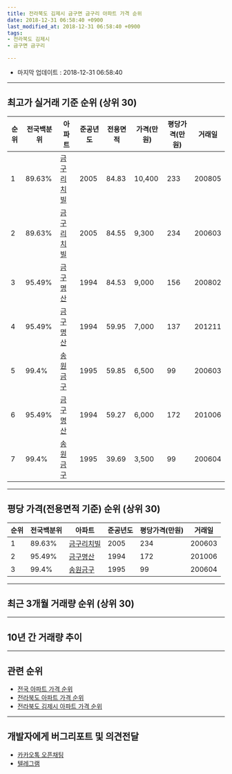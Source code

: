 ```yaml
---
title: 전라북도 김제시 금구면 금구리 아파트 가격 순위
date: 2018-12-31 06:58:40 +0900
last_modified_at: 2018-12-31 06:58:40 +0900
tags:
- 전라북도 김제시
- 금구면 금구리

---
```


* 마지막 업데이트 : 2018-12-31 06:58:40

---

## 최고가 실거래 기준 순위 (상위 30)


|순위|전국백분위|아파트|준공년도|전용면적|가격(만원)|평당가격(만원)|거래일|
|---|---|---|---|---|---|---|---|
|1|89.63%|[금구리치빌](https://search.naver.com/search.naver?query=%EC%A0%84%EB%9D%BC%EB%B6%81%EB%8F%84+%EA%B9%80%EC%A0%9C%EC%8B%9C+%EA%B8%88%EA%B5%AC%EB%A9%B4+%EA%B8%88%EA%B5%AC%EB%A6%AC+%EA%B8%88%EA%B5%AC%EB%A6%AC%EC%B9%98%EB%B9%8C)|2005|84.83|10,400|233|200805|
|2|89.63%|[금구리치빌](https://search.naver.com/search.naver?query=%EC%A0%84%EB%9D%BC%EB%B6%81%EB%8F%84+%EA%B9%80%EC%A0%9C%EC%8B%9C+%EA%B8%88%EA%B5%AC%EB%A9%B4+%EA%B8%88%EA%B5%AC%EB%A6%AC+%EA%B8%88%EA%B5%AC%EB%A6%AC%EC%B9%98%EB%B9%8C)|2005|84.55|9,300|234|200603|
|3|95.49%|[금구명산](https://search.naver.com/search.naver?query=%EC%A0%84%EB%9D%BC%EB%B6%81%EB%8F%84+%EA%B9%80%EC%A0%9C%EC%8B%9C+%EA%B8%88%EA%B5%AC%EB%A9%B4+%EA%B8%88%EA%B5%AC%EB%A6%AC+%EA%B8%88%EA%B5%AC%EB%AA%85%EC%82%B0)|1994|84.53|9,000|156|200802|
|4|95.49%|[금구명산](https://search.naver.com/search.naver?query=%EC%A0%84%EB%9D%BC%EB%B6%81%EB%8F%84+%EA%B9%80%EC%A0%9C%EC%8B%9C+%EA%B8%88%EA%B5%AC%EB%A9%B4+%EA%B8%88%EA%B5%AC%EB%A6%AC+%EA%B8%88%EA%B5%AC%EB%AA%85%EC%82%B0)|1994|59.95|7,000|137|201211|
|5|99.4%|[송원금구](https://search.naver.com/search.naver?query=%EC%A0%84%EB%9D%BC%EB%B6%81%EB%8F%84+%EA%B9%80%EC%A0%9C%EC%8B%9C+%EA%B8%88%EA%B5%AC%EB%A9%B4+%EA%B8%88%EA%B5%AC%EB%A6%AC+%EC%86%A1%EC%9B%90%EA%B8%88%EA%B5%AC)|1995|59.85|6,500|99|200603|
|6|95.49%|[금구명산](https://search.naver.com/search.naver?query=%EC%A0%84%EB%9D%BC%EB%B6%81%EB%8F%84+%EA%B9%80%EC%A0%9C%EC%8B%9C+%EA%B8%88%EA%B5%AC%EB%A9%B4+%EA%B8%88%EA%B5%AC%EB%A6%AC+%EA%B8%88%EA%B5%AC%EB%AA%85%EC%82%B0)|1994|59.27|6,000|172|201006|
|7|99.4%|[송원금구](https://search.naver.com/search.naver?query=%EC%A0%84%EB%9D%BC%EB%B6%81%EB%8F%84+%EA%B9%80%EC%A0%9C%EC%8B%9C+%EA%B8%88%EA%B5%AC%EB%A9%B4+%EA%B8%88%EA%B5%AC%EB%A6%AC+%EC%86%A1%EC%9B%90%EA%B8%88%EA%B5%AC)|1995|39.69|3,500|99|200604|


---

## 평당 가격(전용면적 기준) 순위 (상위 30)


|순위|전국백분위|아파트|준공년도|평당가격(만원)|거래일|
|---|---|---|---|---|---|
|1|89.63%|[금구리치빌](https://search.naver.com/search.naver?query=%EC%A0%84%EB%9D%BC%EB%B6%81%EB%8F%84+%EA%B9%80%EC%A0%9C%EC%8B%9C+%EA%B8%88%EA%B5%AC%EB%A9%B4+%EA%B8%88%EA%B5%AC%EB%A6%AC+%EA%B8%88%EA%B5%AC%EB%A6%AC%EC%B9%98%EB%B9%8C)|2005|234|200603|
|2|95.49%|[금구명산](https://search.naver.com/search.naver?query=%EC%A0%84%EB%9D%BC%EB%B6%81%EB%8F%84+%EA%B9%80%EC%A0%9C%EC%8B%9C+%EA%B8%88%EA%B5%AC%EB%A9%B4+%EA%B8%88%EA%B5%AC%EB%A6%AC+%EA%B8%88%EA%B5%AC%EB%AA%85%EC%82%B0)|1994|172|201006|
|3|99.4%|[송원금구](https://search.naver.com/search.naver?query=%EC%A0%84%EB%9D%BC%EB%B6%81%EB%8F%84+%EA%B9%80%EC%A0%9C%EC%8B%9C+%EA%B8%88%EA%B5%AC%EB%A9%B4+%EA%B8%88%EA%B5%AC%EB%A6%AC+%EC%86%A1%EC%9B%90%EA%B8%88%EA%B5%AC)|1995|99|200604|


---

## 최근 3개월 거래량 순위 (상위 30)


<div style="width:100%;">
    <canvas id="deal_count_ranking" height="250"></canvas>
</div>


<script>
new Chart(document.getElementById("deal_count_ranking"), {
    type: 'horizontalBar',
    data: {
        labels: ['송원금구'],
        datasets: [{
            label: '실거래 수',
            data: [2],
            borderColor: "rgba(255, 0, 128, 1)",
            backgroundColor: "rgba(255, 0, 128, 0.5)",
            fill: false,
        }]
    },
    options: {
        responsive: true,
        title: {
            display: true,
            text: '최근 3개월 거래량 순위'
        },
        tooltips: {
            mode: 'index',
            intersect: false,
            callbacks: {
                title: function(tooltipItems, data) {
                    return "실거래 수:";
                },
                label: function(tooltipItem, data) {
                    return data.labels[tooltipItem.index] + ": " + tooltipItem.xLabel;
                }
            }
        },
        hover: {
            mode: 'nearest',
            intersect: true
        },
        scales: {
            xAxes: [{
                display: true,
                scaleLabel: {
                    display: true,
                    labelString: '실거래 수'
                },
                ticks: {
                    suggestedMin: 0,
                }
            }],
            yAxes: [{
                display: true,
                ticks: {
                    autoSkip: false,
                    callback: function(value, index, values) {
                        if (value.length > 15)
                            return value.substr(0, 13) + "...";
                        else
                            return value;
                    }
                },
                scaleLabel: {
                    display: false,
                }
            }]
        }
    }
});

</script>


---

## 10년 간 거래량 추이


<div style="width:100%;">
    <canvas id="deal_progress" height="250"></canvas>
</div>

<script>
new Chart(document.getElementById("deal_progress"), {
    type: 'line',
    data: {
        labels: ['200812','200901','200902','200903','200904','200905','200906','200907','200908','200909','200910','200911','200912','201001','201002','201003','201004','201005','201006','201007','201008','201009','201010','201011','201012','201101','201102','201103','201104','201105','201106','201107','201108','201109','201110','201111','201112','201201','201202','201203','201204','201205','201206','201207','201208','201209','201210','201211','201212','201301','201302','201303','201304','201305','201306','201307','201308','201309','201310','201311','201312','201401','201402','201403','201404','201405','201406','201407','201408','201409','201410','201411','201412','201501','201502','201503','201504','201505','201506','201507','201508','201509','201510','201511','201512','201601','201602','201603','201604','201605','201606','201607','201608','201609','201610','201611','201612','201701','201702','201703','201704','201705','201706','201707','201708','201709','201710','201711','201712','201801','201802','201803','201804','201805','201806','201807','201808','201809','201810','201811','201812'],
        datasets: [{
            label: '실거래 수',
            pointRadius: 1,
            data: [1, 0, 1, 0, 1, 0, 2, 0, 1, 1, 3, 0, 2, 1, 0, 1, 1, 3, 1, 0, 1, 1, 0, 1, 0, 0, 1, 1, 1, 0, 1, 1, 0, 0, 0, 1, 1, 1, 0, 0, 0, 2, 0, 0, 0, 1, 0, 2, 1, 0, 0, 0, 1, 1, 2, 0, 1, 0, 2, 0, 2, 0, 1, 0, 1, 0, 2, 2, 0, 0, 0, 3, 1, 0, 0, 2, 0, 1, 1, 1, 0, 0, 0, 0, 0, 1, 2, 0, 0, 2, 1, 1, 2, 1, 0, 1, 0, 1, 1, 0, 1, 0, 0, 1, 2, 1, 0, 1, 0, 1, 0, 1, 0, 2, 2, 0, 1, 0, 1, 1, 0],
            borderColor: "rgba(255, 201, 14, 1)",
            backgroundColor: "rgba(255, 201, 14, 0.5)",
            fill: true,
        }]
    },
    options: {
        responsive: true,
        title: {
            display: true,
            text: '10년간 거래량 추이'
        },
        tooltips: {
            mode: 'index',
            intersect: false,
        },
        hover: {
            mode: 'nearest',
            intersect: true
        },
        scales: {
            xAxes: [{
                display: true,
                scaleLabel: {
                    display: true,
                    labelString: '년/월'
                }
            }],
            yAxes: [{
                display: true,
                ticks: {
                    suggestedMin: 0,
                },
                scaleLabel: {
                    display: true,
                    labelString: '실거래 수'
                }
            }]
        }
    }
});

</script>


---

## 관련 순위

- [전국 아파트 가격 순위](https://inasie.github.io/apt-ranking/전국)
- [전라북도 아파트 가격 순위](https://inasie.github.io/apt-ranking/전라북도)
- [전라북도 김제시 아파트 가격 순위](https://inasie.github.io/apt-ranking/전라북도-김제시)


---

## 개발자에게 버그리포트 및 의견전달

- [카카오톡 오픈채팅](https://open.kakao.com/o/gLJUAP4)
- [텔레그램](https://t.me/inasie)

